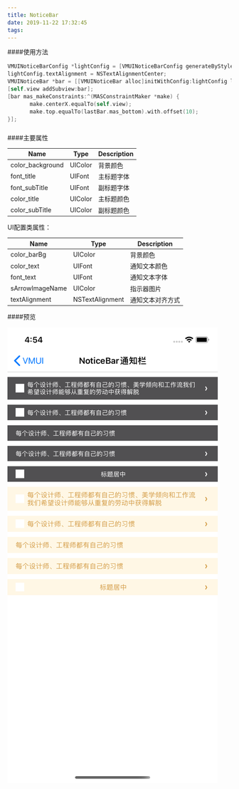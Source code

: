 ```yaml
---
title: NoticeBar
date: 2019-11-22 17:32:45
tags:
---
```




####使用方法

```objective-c
VMUINoticeBarConfig *lightConfig = [VMUINoticeBarConfig generateByStyle:VMUINoticeBarStyleDark];
lightConfig.textAlignment = NSTextAlignmentCenter;
VMUINoticeBar *bar = [[VMUINoticeBar alloc]initWithConfig:lightConfig leftImage:[UIImage imageNamed:@"icon_loading_white"] text:@"标题居中" showArrow:YES delegate:nil];
[self.view addSubview:bar];
[bar mas_makeConstraints:^(MASConstraintMaker *make) {
       make.centerX.equalTo(self.view);
       make.top.equalTo(lastBar.mas_bottom).with.offset(10);
}];
```

#####

####主要属性

| Name             | Type    | Description |
| ---------------- | ------- | ----------- |
| color_background | UIColor | 背景颜色    |
| font_title       | UIFont  | 主标题字体  |
| font_subTitle    | UIFont  | 副标题字体  |
| color_title      | UIColor | 主标题颜色  |
| color_subTitle   | UIColor | 副标题颜色  |

UI配置类属性：

| Name            | Type            | Description      |
| --------------- | --------------- | ---------------- |
| color_barBg     | UIColor         | 背景颜色         |
| color_text      | UIFont          | 通知文本颜色     |
| font_text       | UIFont          | 通知文本字体     |
| sArrowImageName | UIColor         | 指示器图片       |
| textAlignment   | NSTextAlignment | 通知文本对齐方式 |



####预览

![NoticeBar](images/NoticeBar.png)